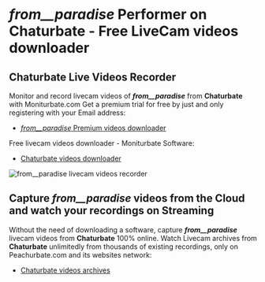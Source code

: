 # _from__paradise_ Performer on Chaturbate - Free LiveCam videos downloader

## Chaturbate Live Videos Recorder

Monitor and record livecam videos of **_from__paradise_** from **Chaturbate** with Moniturbate.com
Get a premium trial for free by just and only registering with your Email address:
* [_from__paradise_ Premium videos downloader](https://moniturbate.com/request-demo-licence-key.html)

Free livecam videos downloader - Moniturbate Software:
* [Chaturbate videos downloader](https://moniturbate.com/moniturbate-download-software.html)

![_from__paradise_ livecam videos recorder](https://peachurnet.com/templates/moniturbate-software.png)


## Capture _from__paradise_ videos from the Cloud and watch your recordings on Streaming

Without the need of downloading a software, capture **_from__paradise_** livecam videos from **Chaturbate** 100% online.
Watch Livecam archives from **Chaturbate** unlimitedly from thousands of existing recordings, only on Peachurbate.com and its websites network:
* [Chaturbate videos archives](https://peachurnet.com/)